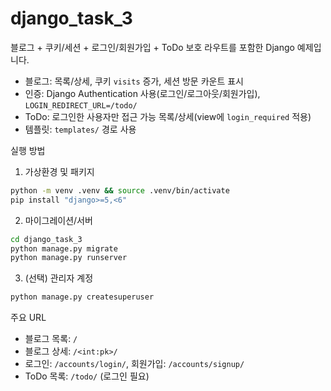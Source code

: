 # django_task_3

블로그 + 쿠키/세션 + 로그인/회원가입 + ToDo 보호 라우트를 포함한 Django 예제입니다.

- 블로그: 목록/상세, 쿠키 `visits` 증가, 세션 방문 카운트 표시
- 인증: Django Authentication 사용(로그인/로그아웃/회원가입), `LOGIN_REDIRECT_URL=/todo/`
- ToDo: 로그인한 사용자만 접근 가능 목록/상세(view에 `login_required` 적용)
- 템플릿: `templates/` 경로 사용

실행 방법
1) 가상환경 및 패키지
```bash
python -m venv .venv && source .venv/bin/activate
pip install "django>=5,<6"
```
2) 마이그레이션/서버
```bash
cd django_task_3
python manage.py migrate
python manage.py runserver
```
3) (선택) 관리자 계정
```bash
python manage.py createsuperuser
```

주요 URL
- 블로그 목록: `/`
- 블로그 상세: `/<int:pk>/`
- 로그인: `/accounts/login/`, 회원가입: `/accounts/signup/`
- ToDo 목록: `/todo/` (로그인 필요)
